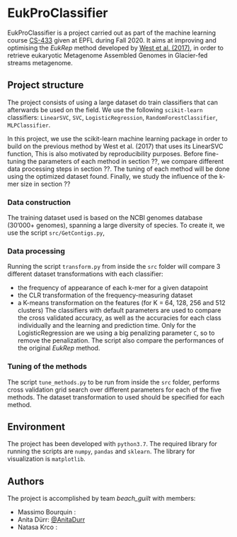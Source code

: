 # EukProClassifier

EukProClassifier is a project carried out as part of the machine learning course [CS-433](https://www.epfl.ch/labs/mlo/machine-learning-cs-433/) given at EPFL during Fall 2020. It aims at improving and optimising the *EukRep* method developed by [West et al. (2017)](https://genome.cshlp.org/content/28/4/569.full), in order to retrieve eukaryotic Metagenome Assembled Genomes in  Glacier-fed streams metagenome.

## Project structure

The project consists of using a large dataset do train classifiers that can afterwards be used on the field. We use the following `scikit-learn` classifiers: `LinearSVC`, `SVC`, `LogisticRegression`, `RandomForestClassifier`, `MLPClassifier`.

In this project, we use the scikit-learn machine learning package in order to build on the previous method by West et al. (2017) that uses its LinearSVC function, This is also motivated by reproducibility purposes. Before fine-tuning the parameters of each method in section ??, we compare different data processing steps in section ??. The tuning of each method will be done using the optimized dataset found. Finally, we study the influence of the k-mer size in section ??

### Data construction
The training dataset used is based on the NCBI genomes database (30’000+ genomes), spanning a large diversity of species. To create it, we use the script `src/GetContigs.py`,

### Data processing
Running the script `transform.py` from inside the `src` folder will compare 3 different dataset transformations with each classifier:
 - the frequency of appearance of each k-mer for a given datapoint
 - the CLR transformation of the frequency-measuring dataset
 - a K-means transformation on the features (for K = 64, 128, 256 and 512 clusters)
The classifiers with default parameters are used to compare the cross validated accuracy, as well as the accuracies for each class individually and the learning and prediction time. Only for the LogisticRegression are we using a big penalizing parameter `C`, so to remove the penalization. The script also compare the performances of the original *EukRep* method.

### Tuning of the methods

The script `tune_methods.py` to be run from inside the `src` folder, performs cross validation grid search over different parameters for each of the five methods. The dataset transformation to used should be specified for each method.

## Environment
The project has been developed with `python3.7`.
The required library for running the scripts are `numpy`, `pandas` and `sklearn`.
The library for visualization is `matplotlib`.

## Authors
The project is accomplished by team *beach_guilt* with members:
- Massimo Bourquin :
- Anita Dürr: [@AnitaDurr](https://github.com/AnitaDurr)
- Natasa Krco :
